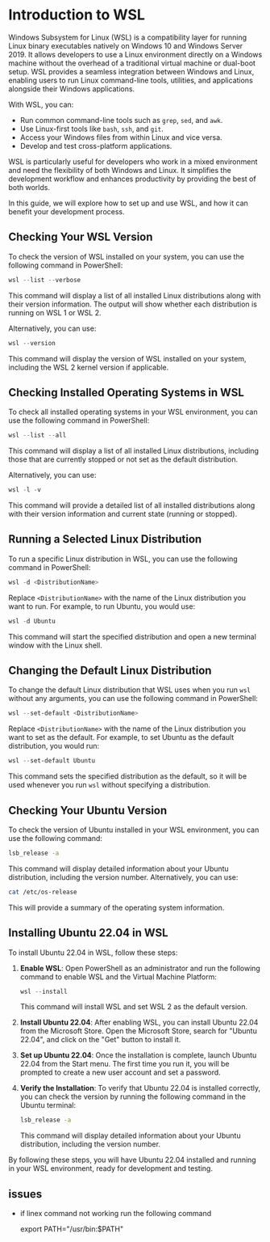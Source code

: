 # Introduction to WSL

Windows Subsystem for Linux (WSL) is a compatibility layer for running Linux binary executables natively on Windows 10 and Windows Server 2019. It allows developers to use a Linux environment directly on a Windows machine without the overhead of a traditional virtual machine or dual-boot setup. WSL provides a seamless integration between Windows and Linux, enabling users to run Linux command-line tools, utilities, and applications alongside their Windows applications.

With WSL, you can:
- Run common command-line tools such as `grep`, `sed`, and `awk`.
- Use Linux-first tools like `bash`, `ssh`, and `git`.
- Access your Windows files from within Linux and vice versa.
- Develop and test cross-platform applications.

WSL is particularly useful for developers who work in a mixed environment and need the flexibility of both Windows and Linux. It simplifies the development workflow and enhances productivity by providing the best of both worlds.

In this guide, we will explore how to set up and use WSL, and how it can benefit your development process.


## Checking Your WSL Version

To check the version of WSL installed on your system, you can use the following command in PowerShell:

```powershell
wsl --list --verbose
```

This command will display a list of all installed Linux distributions along with their version information. The output will show whether each distribution is running on WSL 1 or WSL 2.

Alternatively, you can use:

```powershell
wsl --version
```

This command will display the version of WSL installed on your system, including the WSL 2 kernel version if applicable.

## Checking Installed Operating Systems in WSL

To check all installed operating systems in your WSL environment, you can use the following command in PowerShell:

```powershell
wsl --list --all
```

This command will display a list of all installed Linux distributions, including those that are currently stopped or not set as the default distribution.

Alternatively, you can use:

```powershell
wsl -l -v
```

This command will provide a detailed list of all installed distributions along with their version information and current state (running or stopped).

## Running a Selected Linux Distribution

To run a specific Linux distribution in WSL, you can use the following command in PowerShell:

```powershell
wsl -d <DistributionName>
```

Replace `<DistributionName>` with the name of the Linux distribution you want to run. For example, to run Ubuntu, you would use:

```powershell
wsl -d Ubuntu
```

This command will start the specified distribution and open a new terminal window with the Linux shell.

## Changing the Default Linux Distribution

To change the default Linux distribution that WSL uses when you run `wsl` without any arguments, you can use the following command in PowerShell:

```powershell
wsl --set-default <DistributionName>
```

Replace `<DistributionName>` with the name of the Linux distribution you want to set as the default. For example, to set Ubuntu as the default distribution, you would run:

```powershell
wsl --set-default Ubuntu
```

This command sets the specified distribution as the default, so it will be used whenever you run `wsl` without specifying a distribution.

## Checking Your Ubuntu Version

To check the version of Ubuntu installed in your WSL environment, you can use the following command:

```bash
lsb_release -a
```

This command will display detailed information about your Ubuntu distribution, including the version number. Alternatively, you can use:

```bash
cat /etc/os-release
```

This will provide a summary of the operating system information.

## Installing Ubuntu 22.04 in WSL

To install Ubuntu 22.04 in WSL, follow these steps:

1. **Enable WSL**:
    Open PowerShell as an administrator and run the following command to enable WSL and the Virtual Machine Platform:

    ```powershell
    wsl --install
    ```

    This command will install WSL and set WSL 2 as the default version.

2. **Install Ubuntu 22.04**:
    After enabling WSL, you can install Ubuntu 22.04 from the Microsoft Store. Open the Microsoft Store, search for "Ubuntu 22.04", and click on the "Get" button to install it.

3. **Set up Ubuntu 22.04**:
    Once the installation is complete, launch Ubuntu 22.04 from the Start menu. The first time you run it, you will be prompted to create a new user account and set a password.

4. **Verify the Installation**:
    To verify that Ubuntu 22.04 is installed correctly, you can check the version by running the following command in the Ubuntu terminal:

    ```bash
    lsb_release -a
    ```

    This command will display detailed information about your Ubuntu distribution, including the version number.

By following these steps, you will have Ubuntu 22.04 installed and running in your WSL environment, ready for development and testing.


## issues

- if linex command not working run the following command 

    export PATH="/usr/bin:$PATH"